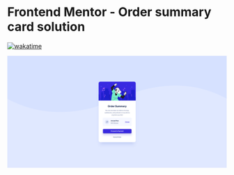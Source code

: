# Frontend Mentor - Order summary card solution
[![wakatime](https://wakatime.com/badge/user/aad6f76f-0e88-4319-aa34-7db0f285eccd/project/a7c4a4a9-84ef-4e83-8878-154ac7323bde.svg)](https://wakatime.com/badge/user/aad6f76f-0e88-4319-aa34-7db0f285eccd/project/a7c4a4a9-84ef-4e83-8878-154ac7323bde)

![Solution screenshot](./screenshot.png)
